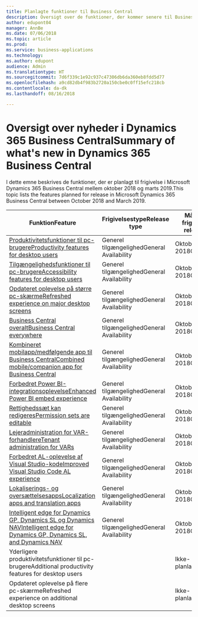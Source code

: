```yaml
---
title: Planlagte funktioner til Business Central
description: Oversigt over de funktioner, der kommer senere til Business Central
author: edupont04
manager: AnnBe
ms.date: 07/06/2018
ms.topic: article
ms.prod: 
ms.service: business-applications
ms.technology: 
ms.author: edupont
audience: Admin
ms.translationtype: HT
ms.sourcegitcommit: 7d6f339c1e92c937c47306db6da360eb8fdd5d77
ms.openlocfilehash: a9cd82db4f983b2720a150cbe0c0ff15efc218cb
ms.contentlocale: da-dk
ms.lasthandoff: 08/16/2018

---
```

# <a name="summary-of-whats-new-in-dynamics-365-business-central"></a><span data-ttu-id="5efc5-103">Oversigt over nyheder i Dynamics 365 Business Central</span><span class="sxs-lookup"><span data-stu-id="5efc5-103">Summary of what's new in Dynamics 365 Business Central</span></span>

<span data-ttu-id="5efc5-104">I dette emne beskrives de funktioner, der er planlagt til frigivelse i Microsoft Dynamics 365 Business Central mellem oktober 2018 og marts 2019.</span><span class="sxs-lookup"><span data-stu-id="5efc5-104">This topic lists the features planned for release in Microsoft Dynamics 365 Business Central between October 2018 and March 2019.</span></span>



| <span data-ttu-id="5efc5-105">Funktion</span><span class="sxs-lookup"><span data-stu-id="5efc5-105">Feature</span></span> | <span data-ttu-id="5efc5-106">Frigivelsestype</span><span class="sxs-lookup"><span data-stu-id="5efc5-106">Release type</span></span>  |<span data-ttu-id="5efc5-107">Målmåned for frigivelse</span><span class="sxs-lookup"><span data-stu-id="5efc5-107">Target release month</span></span> |
|------------|----------|-------------|
| [<span data-ttu-id="5efc5-108">Produktivitetsfunktioner til pc-brugere</span><span class="sxs-lookup"><span data-stu-id="5efc5-108">Productivity features for desktop users</span></span>](high-productivity-user-experience.md) | <span data-ttu-id="5efc5-109">Generel tilgængelighed</span><span class="sxs-lookup"><span data-stu-id="5efc5-109">General Availability</span></span> |      <span data-ttu-id="5efc5-110">Oktober 2018</span><span class="sxs-lookup"><span data-stu-id="5efc5-110">October 2018</span></span>  |
| [<span data-ttu-id="5efc5-111">Tilgængelighedsfunktioner til pc-brugere</span><span class="sxs-lookup"><span data-stu-id="5efc5-111">Accessibility features for desktop users</span></span>](/business-applications-release-notes/october18/dynamics365-business-central/high-productivity-user-experience#accessibility) |  <span data-ttu-id="5efc5-112">Generel tilgængelighed</span><span class="sxs-lookup"><span data-stu-id="5efc5-112">General Availability</span></span> |       <span data-ttu-id="5efc5-113">Oktober 2018</span><span class="sxs-lookup"><span data-stu-id="5efc5-113">October 2018</span></span>  |
| [<span data-ttu-id="5efc5-114">Opdateret oplevelse på større pc-skærme</span><span class="sxs-lookup"><span data-stu-id="5efc5-114">Refreshed experience on major desktop screens</span></span>](/business-applications-release-notes/october18/dynamics365-business-central/high-productivity-user-experience#refreshed-desktop-experience) |  <span data-ttu-id="5efc5-115">Generel tilgængelighed</span><span class="sxs-lookup"><span data-stu-id="5efc5-115">General Availability</span></span> |        <span data-ttu-id="5efc5-116">Oktober 2018</span><span class="sxs-lookup"><span data-stu-id="5efc5-116">October 2018</span></span>  |
| [<span data-ttu-id="5efc5-117">Business Central overalt</span><span class="sxs-lookup"><span data-stu-id="5efc5-117">Business Central everywhere</span></span>](business-central-everywhere.md)|  <span data-ttu-id="5efc5-118">Generel tilgængelighed</span><span class="sxs-lookup"><span data-stu-id="5efc5-118">General Availability</span></span>  |       <span data-ttu-id="5efc5-119">Oktober 2018</span><span class="sxs-lookup"><span data-stu-id="5efc5-119">October 2018</span></span>  |
| [<span data-ttu-id="5efc5-120">Kombineret mobilapp/medfølgende app til Business Central</span><span class="sxs-lookup"><span data-stu-id="5efc5-120">Combined mobile/companion app for Business Central</span></span>](/business-applications-release-notes/october18/dynamics365-business-central/high-productivity-user-experience#access-from-anywhere) |  <span data-ttu-id="5efc5-121">Generel tilgængelighed</span><span class="sxs-lookup"><span data-stu-id="5efc5-121">General Availability</span></span> |      <span data-ttu-id="5efc5-122">Oktober 2018</span><span class="sxs-lookup"><span data-stu-id="5efc5-122">October 2018</span></span>    |
| [<span data-ttu-id="5efc5-123">Forbedret Power BI-integrationsoplevelse</span><span class="sxs-lookup"><span data-stu-id="5efc5-123">Enhanced Power BI embed experience</span></span>](enhanced-power-bi-embed-experience.md)  | <span data-ttu-id="5efc5-124">Generel tilgængelighed</span><span class="sxs-lookup"><span data-stu-id="5efc5-124">General Availability</span></span>    |      <span data-ttu-id="5efc5-125">Oktober 2018</span><span class="sxs-lookup"><span data-stu-id="5efc5-125">October 2018</span></span>   |
| [<span data-ttu-id="5efc5-126">Rettighedssæt kan redigeres</span><span class="sxs-lookup"><span data-stu-id="5efc5-126">Permission sets are editable</span></span>](editablepermissionsets.md)  | <span data-ttu-id="5efc5-127">Generel tilgængelighed</span><span class="sxs-lookup"><span data-stu-id="5efc5-127">General Availability</span></span>    |      <span data-ttu-id="5efc5-128">Oktober 2018</span><span class="sxs-lookup"><span data-stu-id="5efc5-128">October 2018</span></span>   |
| [<span data-ttu-id="5efc5-129">Lejeradministration for VAR-forhandlere</span><span class="sxs-lookup"><span data-stu-id="5efc5-129">Tenant administration for VARs</span></span>](var-tenant-administration.md)  | <span data-ttu-id="5efc5-130">Generel tilgængelighed</span><span class="sxs-lookup"><span data-stu-id="5efc5-130">General Availability</span></span>    |      <span data-ttu-id="5efc5-131">Oktober 2018</span><span class="sxs-lookup"><span data-stu-id="5efc5-131">October 2018</span></span>   |
| [<span data-ttu-id="5efc5-132">Forbedret AL-oplevelse af Visual Studio-kode</span><span class="sxs-lookup"><span data-stu-id="5efc5-132">Improved Visual Studio Code AL experience</span></span>](visual-studio-code-improvements.md)  | <span data-ttu-id="5efc5-133">Generel tilgængelighed</span><span class="sxs-lookup"><span data-stu-id="5efc5-133">General Availability</span></span>    |<span data-ttu-id="5efc5-134">Oktober 2018</span><span class="sxs-lookup"><span data-stu-id="5efc5-134">October 2018</span></span>   |
| [<span data-ttu-id="5efc5-135">Lokaliserings- og oversættelsesapps</span><span class="sxs-lookup"><span data-stu-id="5efc5-135">Localization apps and translation apps</span></span>](localization.md)      |  <span data-ttu-id="5efc5-136">Generel tilgængelighed</span><span class="sxs-lookup"><span data-stu-id="5efc5-136">General Availability</span></span>  |       <span data-ttu-id="5efc5-137">Oktober 2018</span><span class="sxs-lookup"><span data-stu-id="5efc5-137">October 2018</span></span>   |
| [<span data-ttu-id="5efc5-138">Intelligent edge for Dynamics GP, Dynamics SL og Dynamics NAV</span><span class="sxs-lookup"><span data-stu-id="5efc5-138">Intelligent edge for Dynamics GP, Dynamics SL, and Dynamics NAV</span></span>](dynamics-intelligent-edge.md)   | <span data-ttu-id="5efc5-139">Generel tilgængelighed</span><span class="sxs-lookup"><span data-stu-id="5efc5-139">General Availability</span></span>  |       <span data-ttu-id="5efc5-140">Oktober 2018</span><span class="sxs-lookup"><span data-stu-id="5efc5-140">October 2018</span></span>|
| <span data-ttu-id="5efc5-141">Yderligere produktivitetsfunktioner til pc-brugere</span><span class="sxs-lookup"><span data-stu-id="5efc5-141">Additional productivity features for desktop users</span></span> |           |<span data-ttu-id="5efc5-142">Ikke-planlagt</span><span class="sxs-lookup"><span data-stu-id="5efc5-142">Unscheduled</span></span> |
| <span data-ttu-id="5efc5-143">Opdateret oplevelse på flere pc-skærme</span><span class="sxs-lookup"><span data-stu-id="5efc5-143">Refreshed experience on additional desktop screens</span></span> |           |<span data-ttu-id="5efc5-144">Ikke-planlagt</span><span class="sxs-lookup"><span data-stu-id="5efc5-144">Unscheduled</span></span> |

